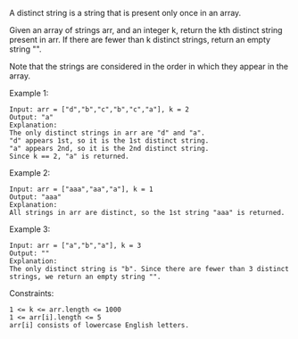 A distinct string is a string that is present only once in an array.

Given an array of strings arr, and an integer k, return the kth distinct string present in arr. If there are fewer than k distinct strings, return an empty string "".

Note that the strings are considered in the order in which they appear in the array.

Example 1:

    Input: arr = ["d","b","c","b","c","a"], k = 2
    Output: "a"
    Explanation:
    The only distinct strings in arr are "d" and "a".
    "d" appears 1st, so it is the 1st distinct string.
    "a" appears 2nd, so it is the 2nd distinct string.
    Since k == 2, "a" is returned.

Example 2:

    Input: arr = ["aaa","aa","a"], k = 1
    Output: "aaa"
    Explanation:
    All strings in arr are distinct, so the 1st string "aaa" is returned.

Example 3:

    Input: arr = ["a","b","a"], k = 3
    Output: ""
    Explanation:
    The only distinct string is "b". Since there are fewer than 3 distinct strings, we return an empty string "".

Constraints:

    1 <= k <= arr.length <= 1000
    1 <= arr[i].length <= 5
    arr[i] consists of lowercase English letters.

